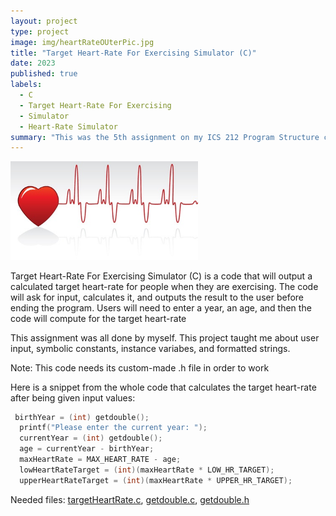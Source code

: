 ```yaml
---
layout: project
type: project
image: img/heartRateOUterPic.jpg
title: "Target Heart-Rate For Exercising Simulator (C)"
date: 2023
published: true
labels:
  - C
  - Target Heart-Rate For Exercising
  - Simulator
  - Heart-Rate Simulator
summary: "This was the 5th assignment on my ICS 212 Program Structure class where C and C++ are the coding languages being used, this one uses C, and the assignment is a simulation of a user's age and their calculated target heart-rate for exercising."
---
```


<img width="300px" src="/img/5966305_s.jpg">

Target Heart-Rate For Exercising Simulator (C) is a code that will output a calculated target heart-rate for people when they are exercising. The code will ask for input, calculates it, and outputs the result to the user before ending the program. Users will need to enter a year, an age, and then the code will compute for the target heart-rate

This assignment was all done by myself. This project taught me about user input, symbolic constants, instance variabes, and formatted strings. 

Note: This code needs its custom-made .h file in order to work

Here is a snippet from the whole code that calculates the target heart-rate after being given input values:

```c
 birthYear = (int) getdouble();
  printf("Please enter the current year: ");
  currentYear = (int) getdouble();
  age = currentYear - birthYear;
  maxHeartRate = MAX_HEART_RATE - age;
  lowHeartRateTarget = (int)(maxHeartRate * LOW_HR_TARGET);
  upperHeartRateTarget = (int)(maxHeartRate * UPPER_HR_TARGET);
```
Needed files: [targetHeartRate.c](https://github.com/waltz-axl-c-tuzon/waltz-axl-c-tuzon.github.io/blob/main/Codes/targetHeartRate.c),
[getdouble.c](https://github.com/waltz-axl-c-tuzon/waltz-axl-c-tuzon.github.io/blob/main/Codes/getdouble.c),
[getdouble.h](https://github.com/waltz-axl-c-tuzon/waltz-axl-c-tuzon.github.io/blob/main/Codes/getdouble.h)

